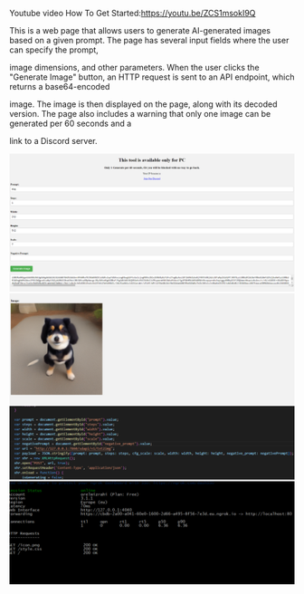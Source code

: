 Youtube video  How To Get Started:https://youtu.be/ZCS1msokI9Q


This is a web page that allows users to generate AI-generated images based on a given prompt. The page has several input fields where the user can specify the prompt, 

image dimensions, and other parameters. When the user clicks the "Generate Image" button, an HTTP request is sent to an API endpoint, which returns a base64-encoded 

image. The image is then displayed on the page, along with its decoded version. The page also includes a warning that only one image can be generated per 60 seconds and a 

link to a Discord server.

![Screenshot](Screenshot_1.png)
![Screenshot](Screenshot_2.png)
![Screenshot](Screenshot_3.png)
![Screenshot](Screenshot_4.png)

